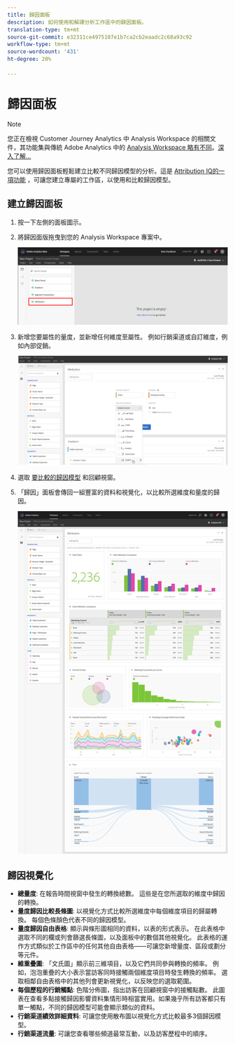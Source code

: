 ```yaml
---
title: 歸因面板
description: 如何使用和解譯分析工作區中的歸因面板。
translation-type: tm+mt
source-git-commit: e32311ce4975107e1b7ca2cb2eaadc2c68a93c92
workflow-type: tm+mt
source-wordcount: '431'
ht-degree: 20%

---
```



# 歸因面板

>[!NOTE]
>
>您正在檢視 Customer Journey Analytics 中 Analysis Workspace 的相關文件，其功能集與傳統 Adobe Analytics 中的 [Analysis Workspace 略有不同](https://docs.adobe.com/content/help/zh-Hant/analytics/analyze/analysis-workspace/home.html)。[深入了解...](/help/getting-started/cja-aa.md)

您可以使用歸因面板輕鬆建立比較不同歸因模型的分析。這是 [Attribution IQ的一項功能](../attribution/overview.md) ，可讓您建立專屬的工作區，以使用和比較歸因模型。

## 建立歸因面板

1. 按一下左側的面板圖示。
1. 將歸因面版拖曳到您的 Analysis Workspace 專案中。

   ![全新歸因面板](assets/Attribution_Panel_1.png)

1. 新增您要屬性的量度，並新增任何維度至屬性。 例如行銷渠道或自訂維度，例如內部促銷。

   ![選取維度和量度](assets/attribution_panel2.png)

1. 選取 [要比較的歸因模型](../attribution/models.md) 和回顧視窗。

1. 「歸因」面板會傳回一組豐富的資料和視覺化，以比較所選維度和量度的歸因。

   ![歸因視覺化](assets/attr_panel_vizs.png)

## 歸因視覺化

* **總量度**: 在報告時間視窗中發生的轉換總數。 這些是在您所選取的維度中歸因的轉換。
* **量度歸因比較長條圖**: 以視覺化方式比較所選維度中每個維度項目的歸屬轉換。 每個色條顏色代表不同的歸因模型。
* **量度歸因自由表格**: 顯示與條形圖相同的資料，以表的形式表示。 在此表格中選取不同的欄或列會篩選長條圖，以及面板中的數個其他視覺化。 此表格的運作方式類似於工作區中的任何其他自由表格——可讓您新增量度、區段或劃分等元件。
* **維重疊圖**: 「文氏圖」顯示前三維項目，以及它們共同參與轉換的頻率。 例如，泡泡重疊的大小表示當訪客同時接觸兩個維度項目時發生轉換的頻率。 選取相鄰自由表格中的其他列會更新視覺化，以反映您的選取範圍。
* **每個歷程的行銷觸點**: 色階分佈圖，指出訪客在回顧視窗中的接觸點數。 此圖表在查看多點接觸歸因影響資料集情形時相當實用。如果幾乎所有訪客都只有單一觸點，不同的歸因模型可能會顯示類似的資料。
* **行銷渠道績效詳細資料**: 可讓您使用散布圖以視覺化方式比較最多3個歸因模型。
* **行銷渠道流量**: 可讓您查看哪些頻道最常互動，以及訪客歷程中的順序。
